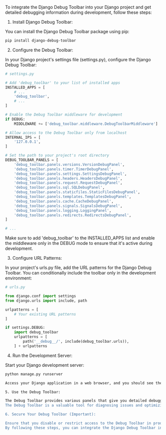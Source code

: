 To integrate the Django Debug Toolbar into your Django project and get detailed debugging information during development, follow these steps:

1. Install Django Debug Toolbar:

You can install the Django Debug Toolbar package using pip:

```bash
pip install django-debug-toolbar
```

2. Configure the Debug Toolbar:

In your Django project's settings file (settings.py), configure the Django Debug Toolbar:

```python
# settings.py

# Add 'debug_toolbar' to your list of installed apps
INSTALLED_APPS = [
    # ...
    'debug_toolbar',
    # ...
]

# Enable the Debug Toolbar middleware for development
if DEBUG:
    MIDDLEWARE += ['debug_toolbar.middleware.DebugToolbarMiddleware']

# Allow access to the Debug Toolbar only from localhost
INTERNAL_IPS = [
    '127.0.0.1',
]

# Set the path to your project's root directory
DEBUG_TOOLBAR_PANELS = [
    'debug_toolbar.panels.versions.VersionDebugPanel',
    'debug_toolbar.panels.timer.TimerDebugPanel',
    'debug_toolbar.panels.settings.SettingsDebugPanel',
    'debug_toolbar.panels.headers.HeadersDebugPanel',
    'debug_toolbar.panels.request.RequestDebugPanel',
    'debug_toolbar.panels.sql.SQLDebugPanel',
    'debug_toolbar.panels.staticfiles.StaticFilesDebugPanel',
    'debug_toolbar.panels.templates.TemplatesDebugPanel',
    'debug_toolbar.panels.cache.CacheDebugPanel',
    'debug_toolbar.panels.signals.SignalsDebugPanel',
    'debug_toolbar.panels.logging.LoggingPanel',
    'debug_toolbar.panels.redirects.RedirectsDebugPanel',
]

# ...
```

Make sure to add 'debug_toolbar' to the INSTALLED_APPS list and enable the middleware only in the DEBUG mode to ensure that it's active during development.

3. Configure URL Patterns:

In your project's urls.py file, add the URL patterns for the Django Debug Toolbar. You can conditionally include the toolbar only in the development environment:

```python
# urls.py

from django.conf import settings
from django.urls import include, path

urlpatterns = [
    # Your existing URL patterns
]

if settings.DEBUG:
    import debug_toolbar
    urlpatterns = [
        path('__debug__/', include(debug_toolbar.urls)),
    ] + urlpatterns
```

4. Run the Development Server:

Start your Django development server:

```bash
python manage.py runserver

Access your Django application in a web browser, and you should see the Debug Toolbar at the top or bottom of the page, depending on your configuration.

5. Use the Debug Toolbar:

The Debug Toolbar provides various panels that give you detailed debugging information, such as SQL queries, HTTP requests, template rendering times, and more. You can click on each panel to expand and view specific details related to your application's performance and behavior.
The Debug Toolbar is a valuable tool for diagnosing issues and optimizing your Django application during development.

6. Secure Your Debug Toolbar (Important):

Ensure that you disable or restrict access to the Debug Toolbar in production environments. Leaving it accessible in a production environment can pose security risks. You can do this by setting DEBUG = False in your settings.py and making sure that the INTERNAL_IPS setting only includes trusted IP addresses in your development environment.
By following these steps, you can integrate the Django Debug Toolbar into your Django project and utilize its features to efficiently debug and optimize your application during development.
